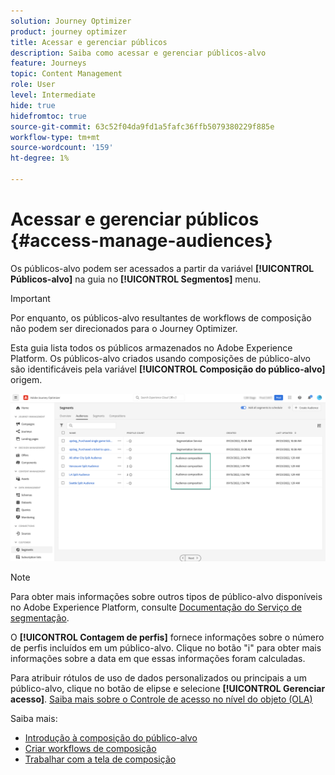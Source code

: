 ```yaml
---
solution: Journey Optimizer
product: journey optimizer
title: Acessar e gerenciar públicos
description: Saiba como acessar e gerenciar públicos-alvo
feature: Journeys
topic: Content Management
role: User
level: Intermediate
hide: true
hidefromtoc: true
source-git-commit: 63c52f04da9fd1a5fafc36ffb5079380229f885e
workflow-type: tm+mt
source-wordcount: '159'
ht-degree: 1%

---
```



# Acessar e gerenciar públicos {#access-manage-audiences}

Os públicos-alvo podem ser acessados a partir da variável **[!UICONTROL Públicos-alvo]** na guia no **[!UICONTROL Segmentos]** menu.

>[!IMPORTANT]
>
>Por enquanto, os públicos-alvo resultantes de workflows de composição não podem ser direcionados para o Journey Optimizer.

Esta guia lista todos os públicos armazenados no Adobe Experience Platform. Os públicos-alvo criados usando composições de público-alvo são identificáveis pela variável **[!UICONTROL Composição do público-alvo]** origem.

![](assets/audiences-list.png)

>[!NOTE]
>
>Para obter mais informações sobre outros tipos de público-alvo disponíveis no Adobe Experience Platform, consulte [Documentação do Serviço de segmentação](https://experienceleague.adobe.com/docs/experience-platform/segmentation/ui/overview.html).

O **[!UICONTROL Contagem de perfis]** fornece informações sobre o número de perfis incluídos em um público-alvo. Clique no botão &quot;i&quot; para obter mais informações sobre a data em que essas informações foram calculadas.

Para atribuir rótulos de uso de dados personalizados ou principais a um público-alvo, clique no botão de elipse e selecione **[!UICONTROL Gerenciar acesso]**. [Saiba mais sobre o Controle de acesso no nível do objeto (OLA)](../administration/object-based-access.md)

<!--
-edit an audience?
-->

Saiba mais:

* [Introdução à composição do público-alvo](get-started-audience-orchestration.md)
* [Criar workflows de composição](create-compositions.md)
* [Trabalhar com a tela de composição](composition-canvas.md)
